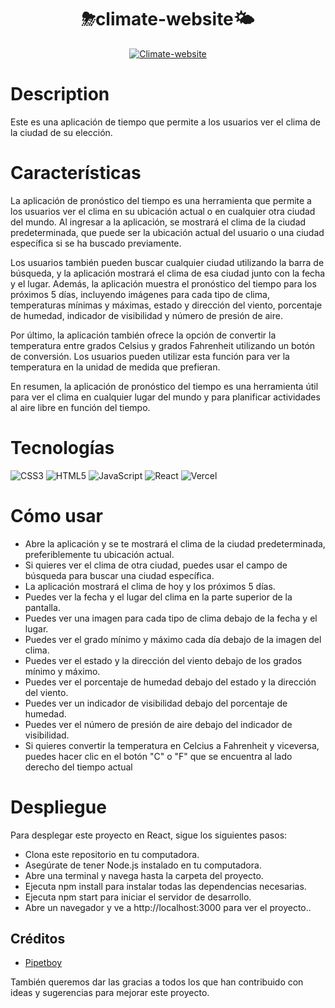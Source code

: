 <div align="center">
      <h1>⛈climate-website🌤</h1>
     </div>
<p align="center"> <a href="https://climate-website.vercel.app/" target="_blank"><img alt="Climate-website" src="https://img.shields.io/badge/Website-EA4C89?style=normal&logo=dribbble&logoColor=white" style="vertical-align:center" /></a>  </p>

# Description
Este es una aplicación de tiempo que permite a los usuarios ver el clima de la ciudad de su elección.

# Características
La aplicación de pronóstico del tiempo es una herramienta que permite a los usuarios ver el clima en su ubicación actual o en cualquier otra ciudad del mundo. Al ingresar a la aplicación, se mostrará el clima de la ciudad predeterminada, que puede ser la ubicación actual del usuario o una ciudad específica si se ha buscado previamente.

Los usuarios también pueden buscar cualquier ciudad utilizando la barra de búsqueda, y la aplicación mostrará el clima de esa ciudad junto con la fecha y el lugar. Además, la aplicación muestra el pronóstico del tiempo para los próximos 5 días, incluyendo imágenes para cada tipo de clima, temperaturas mínimas y máximas, estado y dirección del viento, porcentaje de humedad, indicador de visibilidad y número de presión de aire.

Por último, la aplicación también ofrece la opción de convertir la temperatura entre grados Celsius y grados Fahrenheit utilizando un botón de conversión. Los usuarios pueden utilizar esta función para ver la temperatura en la unidad de medida que prefieran.

En resumen, la aplicación de pronóstico del tiempo es una herramienta útil para ver el clima en cualquier lugar del mundo y para planificar actividades al aire libre en función del tiempo.

# Tecnologías
 ![CSS3](https://img.shields.io/badge/css3-%231572B6.svg?style=for-the-badge&logo=css3&logoColor=white) ![HTML5](https://img.shields.io/badge/html5-%23E34F26.svg?style=for-the-badge&logo=html5&logoColor=white) ![JavaScript](https://img.shields.io/badge/javascript-%23323330.svg?style=for-the-badge&logo=javascript&logoColor=%23F7DF1E) ![React](https://img.shields.io/badge/react-%2320232a.svg?style=for-the-badge&logo=react&logoColor=%2361DAFB) ![Vercel](https://img.shields.io/badge/vercel-%23000000.svg?style=for-the-badge&logo=vercel&logoColor=white)
      
# Cómo usar
- Abre la aplicación y se te mostrará el clima de la ciudad predeterminada, preferiblemente tu ubicación actual.
- Si quieres ver el clima de otra ciudad, puedes usar el campo de búsqueda para buscar una ciudad específica.
- La aplicación mostrará el clima de hoy y los próximos 5 días.
- Puedes ver la fecha y el lugar del clima en la parte superior de la pantalla.
- Puedes ver una imagen para cada tipo de clima debajo de la fecha y el lugar.
- Puedes ver el grado mínimo y máximo cada día debajo de la imagen del clima.
- Puedes ver el estado y la dirección del viento debajo de los grados mínimo y máximo.
- Puedes ver el porcentaje de humedad debajo del estado y la dirección del viento.
- Puedes ver un indicador de visibilidad debajo del porcentaje de humedad.
- Puedes ver el número de presión de aire debajo del indicador de visibilidad.
- Si quieres convertir la temperatura en Celcius a Fahrenheit y viceversa, puedes hacer clic en el botón "C" o "F" que se encuentra al lado derecho del tiempo actual

# Despliegue
Para desplegar este proyecto en React, sigue los siguientes pasos:

- Clona este repositorio en tu computadora.
- Asegúrate de tener Node.js instalado en tu computadora.
- Abre una terminal y navega hasta la carpeta del proyecto.
- Ejecuta npm install para instalar todas las dependencias necesarias.
- Ejecuta npm start para iniciar el servidor de desarrollo.
- Abre un navegador y ve a http://localhost:3000 para ver el proyecto..
      
## Créditos

-   [Pipetboy](https://github.com/pipetboy2001)

También queremos dar las gracias a todos los que han contribuido con ideas y sugerencias para mejorar este proyecto.
    
